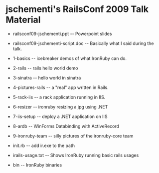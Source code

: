 jschementi's RailsConf 2009 Talk Material
=========================================

- railsconf09-jschementi.ppt
-- Powerpoint slides

- railsconf09-jschementi-script.doc 
-- Basically what I said during the talk.

- 1-basics
-- icebreaker demos of what IronRuby can do.

- 2-rails
-- rails hello world demo

- 3-sinatra
-- hello world in sinatra

- 4-pictures-rails
-- a "real" app written in Rails.

- 5-rack-iis
-- a rack application running in IIS.

- 6-resizer
-- ironruby resizing a jpg using .NET

- 7-iis-setup
-- deploy a .NET application on IIS

- 8-ardb
-- WinForms Databinding with ActiveRecord

- 9-ironruby-team
-- silly pictures of the ironruby-core team

- init.rb
-- add ir.exe to the path

- irails-usage.txt
-- Shows IronRuby running basic rails usages

- bin
-- IronRuby binaries
